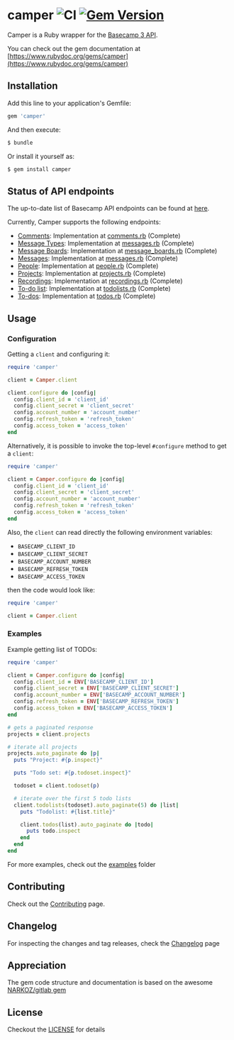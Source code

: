 # camper ![CI](https://github.com/renehernandez/camper/workflows/CI/badge.svg) [![Gem Version](https://badge.fury.io/rb/camper.svg)](https://badge.fury.io/rb/camper)

Camper is a Ruby wrapper for the [Basecamp 3 API](https://github.com/basecamp/bc3-api).

You can check out the gem documentation at [https://www.rubydoc.org/gems/camper](https://www.rubydoc.org/gems/camper)

## Installation

Add this line to your application's Gemfile:

```ruby
gem 'camper'
```

And then execute:

```bash
$ bundle
```

Or install it yourself as:

```bash
$ gem install camper
```

## Status of API endpoints

The up-to-date list of Basecamp API endpoints can be found at [here](https://github.com/basecamp/bc3-api#api-endpoints).

Currently, Camper supports the following endpoints:

* [Comments](https://github.com/basecamp/bc3-api/blob/master/sections/comments.md): Implementation at [comments.rb](https://github.com/renehernandez/camper/blob/main/lib/camper/api/comments.rb) (Complete)
* [Message Types](https://github.com/basecamp/bc3-api/blob/master/sections/message_types.md): Implementation at [messages.rb](https://github.com/renehernandez/camper/blob/main/lib/camper/api/message_types.rb) (Complete)
* [Message Boards](https://github.com/basecamp/bc3-api/blob/master/sections/message_boards.md): Implementation at [message_boards.rb](https://github.com/renehernandez/camper/blob/main/lib/camper/api/message_boards.rb) (Complete)
* [Messages](https://github.com/basecamp/bc3-api/blob/master/sections/messages.md): Implementation at [messages.rb](https://github.com/renehernandez/camper/blob/main/lib/camper/api/messages.rb) (Complete)
* [People](https://github.com/basecamp/bc3-api/blob/master/sections/people.md): Implementation at [people.rb](https://github.com/renehernandez/camper/blob/main/lib/camper/api/people.rb) (Complete)
* [Projects](https://github.com/basecamp/bc3-api/blob/master/sections/projects.md): Implementation at [projects.rb](https://github.com/renehernandez/camper/blob/main/lib/camper/api/projects.rb) (Complete)
* [Recordings](https://github.com/basecamp/bc3-api/blob/master/sections/recordings.md): Implementation at [recordings.rb](https://github.com/renehernandez/camper/blob/main/lib/camper/api/recordings.rb) (Complete)
* [To-do list](https://github.com/basecamp/bc3-api/blob/master/sections/todolists.md): Implementation at [todolists.rb](https://github.com/renehernandez/camper/blob/main/lib/camper/api/todolists.rb) (Complete)
* [To-dos](https://github.com/basecamp/bc3-api/blob/master/sections/todos.md): Implementation at [todos.rb](https://github.com/renehernandez/camper/blob/main/lib/camper/api/todos.rb) (Complete)

## Usage

### Configuration

Getting a `client` and configuring it:

```ruby
require 'camper'

client = Camper.client

client.configure do |config|
  config.client_id = 'client_id'
  config.client_secret = 'client_secret'
  config.account_number = 'account_number'
  config.refresh_token = 'refresh_token'
  config.access_token = 'access_token'
end
```

Alternatively, it is possible to invoke the top-level `#configure` method to get a `client`:

```ruby
require 'camper'

client = Camper.configure do |config|
  config.client_id = 'client_id'
  config.client_secret = 'client_secret'
  config.account_number = 'account_number'
  config.refresh_token = 'refresh_token'
  config.access_token = 'access_token'
end
```

Also, the `client` can read directly the following environment variables:

* `BASECAMP_CLIENT_ID`
* `BASECAMP_CLIENT_SECRET`
* `BASECAMP_ACCOUNT_NUMBER`
* `BASECAMP_REFRESH_TOKEN`
* `BASECAMP_ACCESS_TOKEN`

then the code would look like:

```ruby
require 'camper'

client = Camper.client
```


### Examples

Example getting list of TODOs:

```ruby
require 'camper'

client = Camper.configure do |config|
  config.client_id = ENV['BASECAMP_CLIENT_ID']
  config.client_secret = ENV['BASECAMP_CLIENT_SECRET']
  config.account_number = ENV['BASECAMP_ACCOUNT_NUMBER']
  config.refresh_token = ENV['BASECAMP_REFRESH_TOKEN']
  config.access_token = ENV['BASECAMP_ACCESS_TOKEN']
end

# gets a paginated response
projects = client.projects

# iterate all projects
projects.auto_paginate do |p|
  puts "Project: #{p.inspect}"

  puts "Todo set: #{p.todoset.inspect}"

  todoset = client.todoset(p)

  # iterate over the first 5 todo lists
  client.todolists(todoset).auto_paginate(5) do |list|
    puts "Todolist: #{list.title}"

    client.todos(list).auto_paginate do |todo|
      puts todo.inspect
    end
  end
end
```

For more examples, check out the [examples](examples/) folder

## Contributing

Check out the [Contributing](CONTRIBUTING.md) page.

## Changelog

For inspecting the changes and tag releases, check the [Changelog](CHANGELOG.md) page

## Appreciation

The gem code structure and documentation is based on the awesome [NARKOZ/gitlab gem](https://github.com/narkoz/gitlab)

## License

Checkout the [LICENSE](LICENSE) for details
